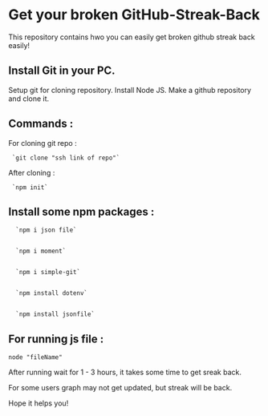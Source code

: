 # Get your broken GitHub-Streak-Back


This repository contains hwo you can easily get broken github streak back easily!


## Install Git in your PC.

Setup git for cloning repository.
Install Node JS.
Make a github repository and clone it.


## Commands :

For cloning git repo :

     `git clone "ssh link of repo"`

After cloning :

     `npm init`


## Install some npm packages :

      `npm i json file`
      

      `npm i moment`
      

      `npm i simple-git`
      

      `npm install dotenv`
      

      `npm install jsonfile`


## For running js file : 
`node "fileName"`



After running wait for 1 - 3 hours, it takes some time to get sreak back.

For some users graph may not get updated, but streak will be back.

Hope it helps you!
